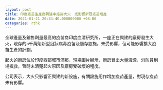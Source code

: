 ```yaml
---
layout: post
title: 印度疫苗生產商興建中廠房大火　或影響新冠疫苗增產
date: 2021-01-21 20:34:40.000000000 +08:00
categories: rthk
---
```


全球產量及銷售劑量最高的疫苗商印度血清研究所，一座正在興建的廠房發生大火，現存的5千萬劑新型冠狀病毒疫苗及儲存設施，未受影響，但可能影響擴大疫苗生產的計劃。

起火的廠房位於印度西部城市浦那，現場圖片顯示，廠房冒出大量濃煙，消防員到場撲救，暫時未清楚起火原因及廠房受破壞的程度。

公司表示，大火只影響正興建的新設施，有關設施用作增加疫苗產量，對現存疫苗未有影響。
